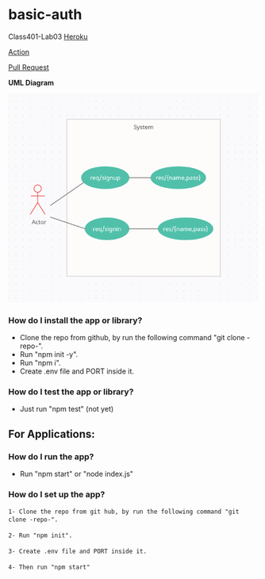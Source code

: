 # basic-auth

Class401-Lab03
[Heroku](https://authentication-6.herokuapp.com/)

[Action](https://github.com/IbrahimAljabr/basic-auth/actions)

[Pull Request](https://github.com/IbrahimAljabr/basic-auth/pulls/3)


**UML Diagram**

![Heroku](/uml6.png)

### How do I install the app or library?

- Clone the repo from github, by run the following command "git clone -repo-".
- Run "npm init -y".
- Run "npm i".
- Create .env file and PORT inside it.

### How do I test the app or library?

- Just run "npm test" (not yet)

## For Applications:

### How do I run the app?

- Run "npm start" or "node index.js"

### How do I set up the app?

    1- Clone the repo from git hub, by run the following command "git clone -repo-".

    2- Run "npm init".

    3- Create .env file and PORT inside it.

    4- Then run "npm start"
